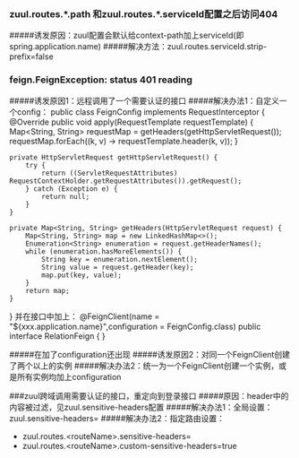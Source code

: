 ### zuul.routes.\*.path 和zuul.routes.\*.serviceId配置之后访问404
#####诱发原因：zuul配置会默认给context-path加上serviceId(即spring.application.name)
#####解决方法：zuul.routes.serviceId.strip-prefix=false

### feign.FeignException: status 401 reading
#####诱发原因1：远程调用了一个需要认证的接口
#####解决办法1：自定义一个config：
public class FeignConfig implements RequestInterceptor {
    @Override
    public void apply(RequestTemplate requestTemplate) {
        Map<String, String> requestMap = getHeaders(getHttpServletRequest());
        requestMap.forEach((k, v) -> requestTemplate.header(k, v));
    }

    private HttpServletRequest getHttpServletRequest() {
        try {
            return ((ServletRequestAttributes) RequestContextHolder.getRequestAttributes()).getRequest();
        } catch (Exception e) {
            return null;
        }
    }

    private Map<String, String> getHeaders(HttpServletRequest request) {
        Map<String, String> map = new LinkedHashMap<>();
        Enumeration<String> enumeration = request.getHeaderNames();
        while (enumeration.hasMoreElements()) {
            String key = enumeration.nextElement();
            String value = request.getHeader(key);
            map.put(key, value);
        }
        return map;
    }
}
并在接口中加上：
@FeignClient(name = "${xxx.application.name}",configuration = FeignConfig.class)
public interface RelationFeign {
}

#####在加了configuration还出现
#####诱发原因2：对同一个FeignClient创建了两个以上的实例
#####解决办法2：统一为一个FeignClient创建一个实例，或是所有实例均加上configuration

###zuul跨域调用需要认证的接口，重定向到登录接口
#####原因：header中的内容被过滤，见zuul.sensitive-headers配置
#####解决办法1：全局设置：zuul.sensitive-headers=
#####解决办法2：指定路由设置：
+ zuul.routes.\<routeName>.sensitive-headers=
+ zuul.routes.\<routeName>.custom-sensitive-headers=true